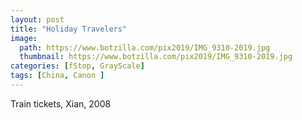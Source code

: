 ```yaml
---
layout: post
title: "Holiday Travelers"
image:
  path: https://www.botzilla.com/pix2019/IMG_9310-2019.jpg
  thumbnail: https://www.botzilla.com/pix2019/IMG_9310-2019.jpg
categories: [fStop, GrayScale]
tags: [China, Canon ]
---
```


Train tickets, Xian, 2008

